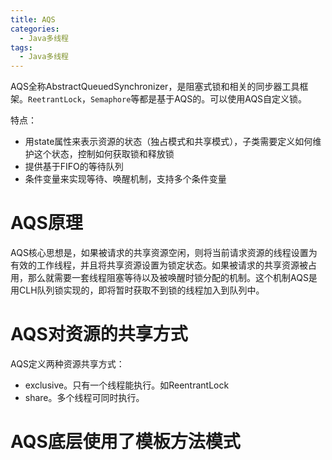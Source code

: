 ```yaml
---
title: AQS
categories:
  - Java多线程
tags:
  - Java多线程
---
```


AQS全称AbstractQueuedSynchronizer，是阻塞式锁和相关的同步器工具框架。`ReetrantLock`，`Semaphore`等都是基于AQS的。可以使用AQS自定义锁。

特点：

- 用state属性来表示资源的状态（独占模式和共享模式），子类需要定义如何维护这个状态，控制如何获取锁和释放锁
- 提供基于FIFO的等待队列
- 条件变量来实现等待、唤醒机制，支持多个条件变量

# AQS原理

AQS核心思想是，如果被请求的共享资源空闲，则将当前请求资源的线程设置为有效的工作线程，并且将共享资源设置为锁定状态。如果被请求的共享资源被占用，那么就需要一套线程阻塞等待以及被唤醒时锁分配的机制。这个机制AQS是用CLH队列锁实现的，即将暂时获取不到锁的线程加入到队列中。

# AQS对资源的共享方式

AQS定义两种资源共享方式：

- exclusive。只有一个线程能执行。如ReentrantLock
- share。多个线程可同时执行。

# AQS底层使用了模板方法模式

